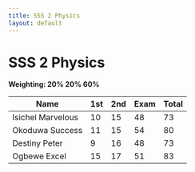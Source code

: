 ```yaml
---
title: SSS 2 Physics
layout: default
---
```


# SSS 2 Physics  
**Weighting: 20% 20% 60%**


| Name               | 1st | 2nd | Exam | Total |
|--------------------|-----|-----|------|-------|
| Isichel Marvelous  | 10  | 15  | 48   | 73    |
| Okoduwa Success    | 11  | 15  | 54   | 80    |
| Destiny Peter      | 9   | 16  | 48   | 73    |
| Ogbewe Excel       | 15  | 17  | 51   | 83    |
